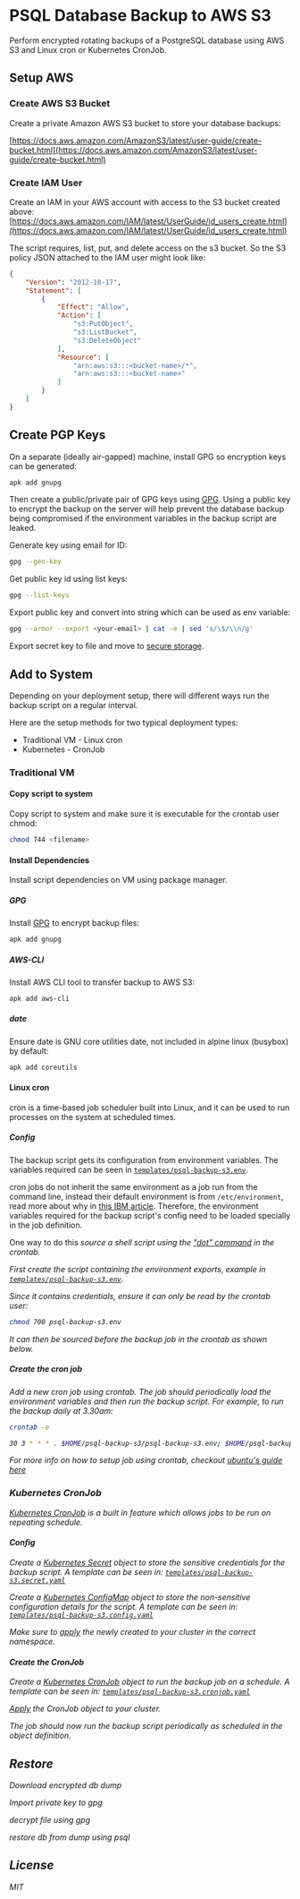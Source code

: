 # PSQL Database Backup to AWS S3

Perform encrypted rotating backups of a PostgreSQL database using AWS S3 and Linux cron or Kubernetes CronJob. 

## Setup AWS

### Create AWS S3 Bucket

Create a private Amazon AWS S3 bucket to store your database backups:

[https://docs.aws.amazon.com/AmazonS3/latest/user-guide/create-bucket.html](https://docs.aws.amazon.com/AmazonS3/latest/user-guide/create-bucket.html)

### Create IAM User

Create an IAM in your AWS account with access to the S3 bucket created above: [https://docs.aws.amazon.com/IAM/latest/UserGuide/id_users_create.html](https://docs.aws.amazon.com/IAM/latest/UserGuide/id_users_create.html)

The script requires, list, put, and delete access on the s3 bucket. So the S3 policy JSON attached to the IAM user might look like:

```json
{
    "Version": "2012-10-17",
    "Statement": [
        {
            "Effect": "Allow",
            "Action": [
                "s3:PutObject",
                "s3:ListBucket",
                "s3:DeleteObject"
            ],
            "Resource": [
                "arn:aws:s3:::<bucket-name>/*",
                "arn:aws:s3:::<bucket-name>"
            ]
        }
    ]
}
```

## Create PGP Keys

On a separate (ideally air-gapped) machine, install GPG so encryption keys can be generated:

```sh
apk add gnupg
```

Then create a public/private pair of GPG keys using [GPG](https://gnupg.org/). Using a public key to encrypt the backup on the server will help prevent the database backup being compromised if the environment variables in the backup script are leaked.

Generate key using email for ID:
```sh
gpg --gen-key
```

Get public key id using list keys:
```sh
gpg --list-keys
```

Export public key and convert into string which can be used as env variable:
```sh
gpg --armor --export <your-email> | cat -e | sed 's/\$/\\n/g'
```

Export secret key to file and move to [secure storage](https://lwn.net/Articles/734767/).

## Add to System

Depending on your deployment setup, there will different ways run the backup script on a regular interval. 

Here are the setup methods for two typical deployment types:

- Traditional VM - Linux cron
- Kubernetes - CronJob

### Traditional VM

#### Copy script to system

Copy script to system and make sure it is executable for the crontab user chmod:

```sh
chmod 744 <filename>
```

#### Install Dependencies

Install script dependencies on VM using package manager.
##### GPG

Install [GPG](https://gnupg.org/) to encrypt backup files:

```sh
apk add gnupg
```

##### AWS-CLI

Install AWS CLI tool to transfer backup to AWS S3:

```sh
apk add aws-cli
```

##### date

Ensure date is GNU core utilities date, not included in alpine linux (busybox) by default:

```sh
apk add coreutils
```

#### Linux cron

cron is a time-based job scheduler built into Linux, and it can be used to run processes on the system at scheduled times.

##### Config

The backup script gets its configuration from environment variables. The variables required can be seen in [```templates/psql-backup-s3.env```](/templates/psql-backup-s3.env).

cron jobs do not inherit the same environment as a job run from the command line, instead their default environment is from ```/etc/environment```, read more about why in [this IBM article](https://www.ibm.com/support/pages/cron-environment-and-cron-job-failures). Therefore, the environment variables required for the backup script's config need to be loaded specially in the job definition.

One way to do this <i>source<i> a shell script using the ["dot" command](https://tldp.org/LDP/abs/html/special-chars.html#DOTREF) in the crontab.

First create the script containing the environment exports, example in [```templates/psql-backup-s3.env```](/templates/psql-backup-s3.env).

Since it contains credentials, ensure it can only be read by the crontab user:

```sh
chmod 700 psql-backup-s3.env
```

It can then be sourced before the backup job in the crontab as shown below.

##### Create the cron job

Add a new cron job using crontab. The job should periodically load the environment variables and then run the backup script. For example, to run the backup daily at 3.30am:

```sh
crontab -e
```

```sh
30 3 * * * . $HOME/psql-backup-s3/psql-backup-s3.env; $HOME/psql-backup-s3/psql-backup-s3.sh
```

For more info on how to setup job using crontab, checkout [ubuntu's guide here](https://help.ubuntu.com/community/CronHowto)

### Kubernetes CronJob

[Kubernetes CronJob](https://kubernetes.io/docs/concepts/workloads/controllers/cron-jobs/) is a built in feature which allows jobs to be run on repeating schedule.

#### Config

Create a [Kubernetes Secret](https://kubernetes.io/docs/concepts/configuration/secret/) object to store the sensitive credentials for the backup script. A template can be seen in: [```templates/psql-backup-s3.secret.yaml```](templates/psql-backup-s3.secret.yaml)

Create a [Kubernetes ConfigMap](https://kubernetes.io/docs/concepts/configuration/configmap/) object to store the non-sensitive configuration details for the script. A template can be seen in: [```templates/psql-backup-s3.config.yaml```](templates/psql-backup-s3.config.yaml)

Make sure to [apply](https://kubernetes.io/docs/tasks/manage-kubernetes-objects/) the newly created to your cluster in the correct namespace.

#### Create the CronJob

Create a [Kubernetes CronJob](https://kubernetes.io/docs/concepts/workloads/controllers/cron-jobs/) object to run the backup job on a schedule. A template can be seen in: [```templates/psql-backup-s3.cronjob.yaml```](templates/psql-backup-s3.cronjob.yaml)

[Apply](https://kubernetes.io/docs/tasks/manage-kubernetes-objects/) the CronJob object to your cluster.

The job should now run the backup script periodically as scheduled in the object definition.

## Restore

Download encrypted db dump

Import private key to gpg

decrypt file using gpg

restore db from dump using psql


## License

MIT
